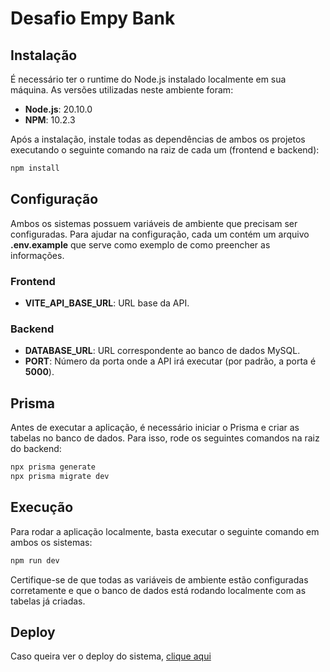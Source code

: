 # Desafio Empy Bank

## Instalação

É necessário ter o runtime do Node.js instalado localmente em sua máquina. As versões utilizadas neste ambiente foram:

- **Node.js**: 20.10.0
- **NPM**: 10.2.3

Após a instalação, instale todas as dependências de ambos os projetos executando o seguinte comando na raiz de cada um (frontend e backend):

```bash
npm install
```

## Configuração

Ambos os sistemas possuem variáveis de ambiente que precisam ser configuradas. Para ajudar na configuração, cada um contém um arquivo **.env.example** que serve como exemplo de como preencher as informações.

### Frontend

- **VITE_API_BASE_URL**: URL base da API.

### Backend

- **DATABASE_URL**: URL correspondente ao banco de dados MySQL.
- **PORT**: Número da porta onde a API irá executar (por padrão, a porta é **5000**).

## Prisma

Antes de executar a aplicação, é necessário iniciar o Prisma e criar as tabelas no banco de dados. Para isso, rode os seguintes comandos na raiz do backend:

```bash
npx prisma generate
npx prisma migrate dev
```

## Execução

Para rodar a aplicação localmente, basta executar o seguinte comando em ambos os sistemas:

```bash
npm run dev
```

Certifique-se de que todas as variáveis de ambiente estão configuradas corretamente e que o banco de dados está rodando localmente com as tabelas já criadas.

## Deploy

Caso queira ver o deploy do sistema, [clique aqui](https://desafio-empy-bank-frontend.vercel.app/)
